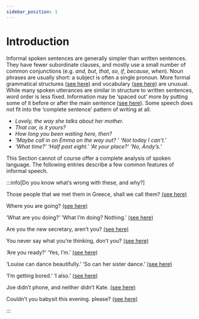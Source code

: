 ```yaml
---
sidebar_position: 1
---
```


# Introduction

Informal spoken sentences are generally simpler than written sentences. They have fewer subordinate clauses, and mostly use a small number of common conjunctions (e.g. *and*, *but*, *that*, *so*, *if*, *because*, *when*). Noun phrases are usually short: a subject is often a single pronoun. More formal grammatical structures [(see here)](./../written-texts/formality) and vocabulary [(see here)](./../../vocabulary/vocabulary-areas/formal-and-informal-vocabulary) are unusual. While many spoken utterances are similar in structure to written sentences, word order is less fixed. Information may be ‘spaced out’ more by putting some of it before or after the main sentence [(see here)](./spoken-sentence-structure). Some speech does not fit into the ‘complete sentence’ pattern of writing at all.

- *Lovely, the way she talks about her mother.*
- *That car, is it yours?*
- *How long you been waiting here, then?*
- *‘Maybe call in on Emma on the way out? ’ ‘Not today I can’t.’*
- *‘What time?’ ‘Half past eight.’ ‘At your place?’ ‘No, Andy’s.’*

This Section cannot of course offer a complete analysis of spoken language. The following entries describe a few common features of informal speech.

:::info[Do you know what’s wrong with these, and why?]

Those people that we met them in Greece, shall we call them? [(see here)](./spoken-sentence-structure#fronting-and-topicalisation-your-friend-alex-now-he-speaks-german)

Where you are going? [(see here)](./declarative-questions-that-s-the-boss)

‘What are you doing?’  ‘What I’m doing? Nothing.’  [(see here)](./echo-questions-she-s-invited-how-many#repeating-a-question-where-am-i-going-home)

Are you the new secretary, aren’t you? [(see here)](./question-tags-basic-information#negative-after-affirmative-and-vice-versa)

You never say what you’re thinking, don’t you? [(see here)](./question-tags-basic-information#negative-words)

‘Are you ready?’  ‘Yes, I’m.’  [(see here)](./short-answers-yes-he-can-etc)

‘Louise can dance beautifully.’  ‘So can her sister dance.’  [(see here)](./so-am-i-neither-do-they-etc#so--auxiliary--subject)

‘I’m getting bored.’  ‘I also.’  [(see here)](./so-am-i-neither-do-they-etc#so--auxiliary--subject)

Joe didn’t phone, and neither didn’t Kate. [(see here)](./so-am-i-neither-do-they-etc#neither-do-i-i-cant-either-etc)

Couldn’t you babysit this evening. please? [(see here)](./politeness-using-questions#negative-questions)

:::
